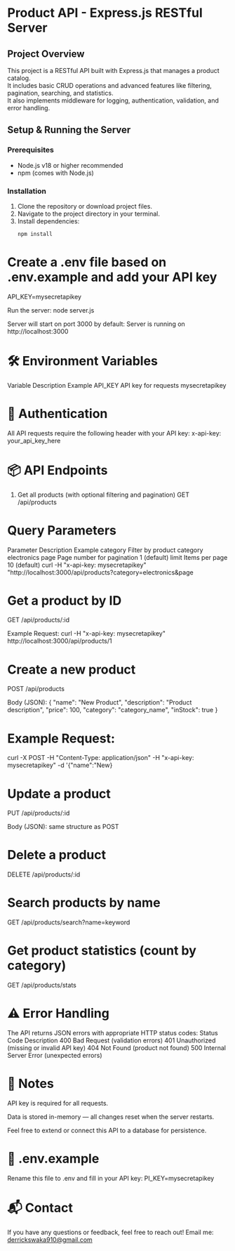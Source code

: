 # Product API - Express.js RESTful Server

## Project Overview

This project is a RESTful API built with Express.js that manages a product catalog.  
It includes basic CRUD operations and advanced features like filtering, pagination, searching, and statistics.  
It also implements middleware for logging, authentication, validation, and error handling.

## Setup & Running the Server

### Prerequisites
- Node.js v18 or higher recommended
- npm (comes with Node.js)

### Installation

1. Clone the repository or download project files.
2. Navigate to the project directory in your terminal.
3. Install dependencies:
   ```bash
   npm install

# Create a .env file based on .env.example and add your API key

API_KEY=mysecretapikey

Run the server:
node server.js

Server will start on port 3000 by default:
Server is running on http://localhost:3000

# 🛠 Environment Variables
Variable	Description	Example
API_KEY	API key for requests	mysecretapikey

# 🔑 Authentication
All API requests require the following header with your API key:
x-api-key: your_api_key_here

# 📦 API Endpoints
1. Get all products (with optional filtering and pagination)
GET /api/products

# Query Parameters
Parameter	Description	Example
category	Filter by product category	electronics
page	Page number for pagination	1 (default)
limit	Items per page	10 (default)
curl -H "x-api-key: mysecretapikey" "http://localhost:3000/api/products?category=electronics&page

# Get a product by ID
GET /api/products/:id

Example Request:
curl -H "x-api-key: mysecretapikey" http://localhost:3000/api/products/1

# Create a new product
POST /api/products

Body (JSON):
{
  "name": "New Product",
  "description": "Product description",
  "price": 100,
  "category": "category_name",
  "inStock": true
}

# Example Request:
curl -X POST -H "Content-Type: application/json" -H "x-api-key: mysecretapikey" -d '{"name":"New}

# Update a product
PUT /api/products/:id

Body (JSON): same structure as POST

# Delete a product
DELETE /api/products/:id

# Search products by name
GET /api/products/search?name=keyword

# Get product statistics (count by category)
GET /api/products/stats

# ⚠️ Error Handling
The API returns JSON errors with appropriate HTTP status codes:
Status Code	Description
400	Bad Request (validation errors)
401	Unauthorized (missing or invalid API key)
404	Not Found (product not found)
500	Internal Server Error (unexpected errors)

# 📝 Notes
API key is required for all requests.

Data is stored in-memory — all changes reset when the server restarts.

Feel free to extend or connect this API to a database for persistence.

# 📂 .env.example
Rename this file to .env and fill in your API key:
PI_KEY=mysecretapikey

# 📬 Contact
If you have any questions or feedback, feel free to reach out!
Email me: derrickswaka910@gmail.com